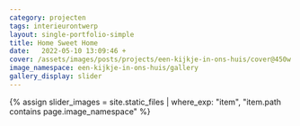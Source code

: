```yaml
---
category: projecten
tags: interieurontwerp
layout: single-portfolio-simple
title: Home Sweet Home
date:   2022-05-10 13:09:46 +
cover: /assets/images/posts/projects/een-kijkje-in-ons-huis/cover@450w.jpg
image_namespace: een-kijkje-in-ons-huis/gallery
gallery_display: slider
---
```

{% assign slider_images = site.static_files | where_exp: "item", "item.path contains page.image_namespace" %}
